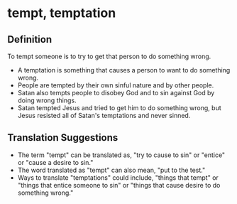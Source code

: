 # tempt, temptation

## Definition

To tempt someone is to try to get that person to do something wrong.

* A temptation is something that causes a person to want to do something wrong.
* People are tempted by their own sinful nature and by other people.
* Satan also tempts people to disobey God and to sin against God by doing wrong things.
* Satan tempted Jesus and tried to get him to do something wrong, but Jesus resisted all of Satan's temptations and never sinned.


## Translation Suggestions



* The term "tempt" can be translated as, "try to cause to sin" or "entice" or "cause a desire to sin."
* The word translated as "tempt" can also mean, "put to the test."
* Ways to translate "temptations" could include, "things that tempt" or "things that entice someone to sin" or "things that cause desire to do something wrong."